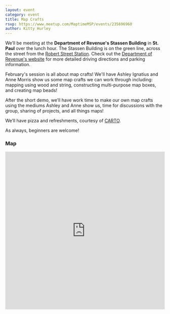 ```yaml
---
layout: event
category: event
title: Map Crafts
rsvp: https://www.meetup.com/MaptimeMSP/events/235696960
author: Kitty Hurley
---
```

We’ll be meeting at the **Department of Revenue's Stassen Building** in **St. Paul** over the lunch hour. The Stassen Building is on the green line, across the street from the [Robert Street Station](http://www.metrotransit.org/robert-street-station). Check out the [Department of Revenue's website](http://www.revenue.state.mn.us/about_us/Pages/directions.aspx) for more detailed driving directions and parking information.

February's session is all about map crafts! We'll have Ashley Ignatius and Anne Morris show us some map crafts we can work through including: mapping using wood and string, constructing multi-purpose map boxes, and creating map beads!

After the short demo, we’ll have work time to make our own map crafts using the mediums Ashley and Anne show us, time for discussions with the group, sharing of projects, and all things maps!

We’ll have pizza and refreshments, courtesy of [CARTO](http://carto.com).

As always, beginners are welcome!

### Map

<iframe width="100%" height="500px" frameborder="0" src="https://a.tiles.mapbox.com/v4/hockeyduck30.o7gn786i/attribution,zoompan,zoomwheel.html?access_token=pk.eyJ1IjoiaG9ja2V5ZHVjazMwIiwiYSI6InE4cmFHNlUifQ.X5m_TSatNjZs6Vc7B3_m2A#17/44.95390/-93.09663"></iframe>
